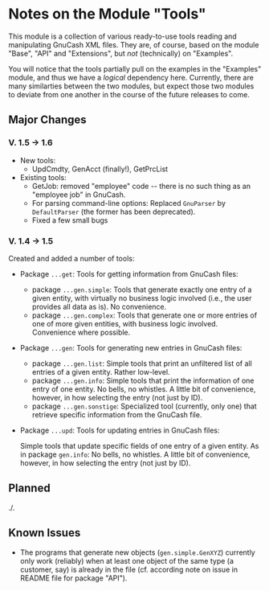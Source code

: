 # Notes on the Module "Tools"

This module is a collection of various ready-to-use tools reading and manipulating GnuCash XML files. They are, of course, based on the module "Base", "API" and "Extensions", but *not* (technically) on "Examples".

You will notice that the tools partially pull on the examples in the "Examples" module, and thus we have a *logical* dependency here. Currently, there are many similarties between the two modules, but expect those two modules to deviate from one another in the course of the future releases to come.

## Major Changes 
### V. 1.5 &rarr; 1.6
* New tools: 
  * UpdCmdty, GenAcct (finally!), GetPrcList
* Existing tools: 
  * GetJob: removed "employee" code  -- there is no such thing as an "employee job" in GnuCash.
  * For parsing command-line options: Replaced `GnuParser` by `DefaultParser` (the former has been deprecated).
  * Fixed a few small bugs

### V. 1.4 &rarr; 1.5
Created and added a number of tools:

* Package `...get`: Tools for getting information from GnuCash files:
	* package `...gen.simple`: Tools that generate exactly one entry of a given entity, with virtually no business logic involved (i.e., the user provides all data as is). No convenience.
	* package `...gen.complex`: Tools that generate one or more entries of one of more given entities, with business logic involved. Convenience where possible.
* Package `...gen`: Tools for generating new entries in GnuCash files:
	* package `...gen.list`: Simple tools that print an unfiltered list of all entries of a given entity. Rather low-level.
	* package `...gen.info`: Simple tools that print the information of one entry of one entity. No bells, no whistles. A little bit of convenience, however, in how selecting the entry (not just by ID).
	* package `...gen.sonstige`: Specialized tool (currently, only one) that retrieve specific information from the GnuCash file.
* Package `...upd`: Tools for updating entries in GnuCash files:

	Simple tools that update specific fields of one entry of a given entity. As in package `gen.info`: No bells, no whistles. A little bit of convenience, however, in how selecting the entry (not just by ID).

## Planned
./.

## Known Issues
* The programs that generate new objects (`gen.simple.GenXYZ`) currently only work (reliably) when at least one object of the same type (a customer, say) is already in the file (cf. according note on issue in README file for package "API").

